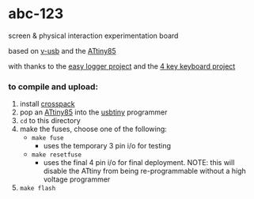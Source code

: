 # abc-123
screen &amp; physical interaction experimentation board

based on [v-usb](https://www.obdev.at/products/vusb/index.html) and the [ATtiny85](http://www.atmel.com/devices/attiny85.aspx)

with thanks to the [easy logger project](https://www.obdev.at/products/vusb/easylogger.html) and the [4 key keyboard project](http://blog.flipwork.nl/?x=entry:entry100224-003937)

### to compile and upload:
1. install [crosspack](https://www.obdev.at/products/crosspack/index.html)
1. pop an [ATtiny85](http://www.atmel.com/devices/attiny85.aspx) into the [usbtiny](https://www.sparkfun.com/products/11801) programmer
1. `cd` to this directory
1. make the fuses, choose one of the following:
    + `make fuse`
      + uses the temporary 3 pin i/o for testing
    + `make resetfuse`
      + uses the final 4 pin i/o for final deployment. NOTE: this will disable the ATtiny from being re-programmable without a high voltage programmer
1. `make flash`